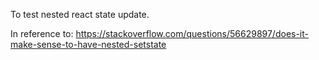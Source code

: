 To test nested react state update.

In reference to:
https://stackoverflow.com/questions/56629897/does-it-make-sense-to-have-nested-setstate
